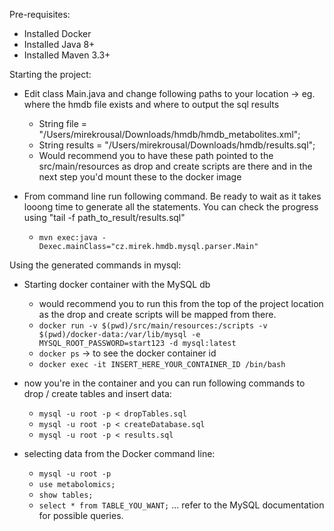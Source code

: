 Pre-requisites:
 - Installed Docker
 - Installed Java 8+
 - Installed Maven 3.3+

Starting the project:
 - Edit class Main.java and change following paths to your location -> eg. where the hmdb file exists and where to output the sql results
   - String file = "/Users/mirekrousal/Downloads/hmdb/hmdb_metabolites.xml";
   - String results = "/Users/mirekrousal/Downloads/hmdb/results.sql";
   - Would recommend you to have these path pointed to the src/main/resources as drop and create scripts are there and in the next step you'd mount these to the docker image

 - From command line run following command. Be ready to wait as it takes looong time to generate all the statements. You can check the progress using "tail -f path_to_result/results.sql"
    - `mvn exec:java -Dexec.mainClass="cz.mirek.hmdb.mysql.parser.Main"`

Using the generated commands in mysql:
  - Starting docker container with the MySQL db
    - would recommend you to run this from the top of the project location as the drop and create scripts will be mapped from there.
    - `docker run -v $(pwd)/src/main/resources:/scripts -v $(pwd)/docker-data:/var/lib/mysql -e MYSQL_ROOT_PASSWORD=start123 -d mysql:latest`
    - `docker ps` -> to see the docker container id
    - `docker exec -it INSERT_HERE_YOUR_CONTAINER_ID /bin/bash`

  - now you're in the container and you can run following commands to drop / create tables and insert data:
    - `mysql -u root -p < dropTables.sql`
    - `mysql -u root -p < createDatabase.sql`
    - `mysql -u root -p < results.sql`

  - selecting data from the Docker command line:
    - `mysql -u root -p`
    - `use metabolomics;`
    - `show tables;`
    - `select * from TABLE_YOU_WANT;`  ... refer to the MySQL documentation for possible queries.